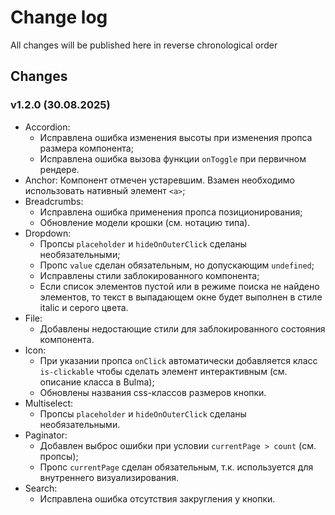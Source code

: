 # Change log
All changes will be published here in reverse chronological order

## Changes

### v1.2.0 (30.08.2025)
- Accordion:
    - Исправлена ошибка изменения высоты при изменения пропса размера компонента;
    - Исправлена ошибка вызова функции `onToggle` при первичном рендере.
- Anchor: Компонент отмечен устаревшим. Взамен необходимо использовать нативный элемент `<a>`;
- Breadcrumbs:
    - Исправлена ошибка применения пропса позиционирования;
    - Обновление модели крошки (см. нотацию типа).
- Dropdown:
    - Пропсы `placeholder` и `hideOnOuterClick` сделаны необязательными;
    - Пропс `value` сделан обязательным, но допускающим `undefined`;
    - Исправлены стили заблокированного компонента;
    - Если список элементов пустой или в режиме поиска не найдено элементов, то текст в выпадающем окне будет выполнен в стиле italic и серого цвета.
- File:
    - Добавлены недостающие стили для заблокированного состояния компонента.
- Icon:
    - При указании пропса `onClick` автоматически добавляется класс `is-clickable` чтобы сделать элемент интерактивным (см. описание класса в Bulma);
    - Обновлены названия css-классов размеров кнопки.
- Multiselect:
    - Пропсы `placeholder` и `hideOnOuterClick` сделаны необязательными.
- Paginator:
    - Добавлен выброс ошибки при условии `currentPage > count` (см. пропсы);
    - Пропс `currentPage` сделан обязательным, т.к. используется для внутреннего визуализирования.
- Search:
    - Исправлена ошибка отсутствия закругления у кнопки.
